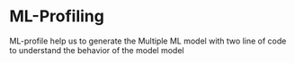 # ML-Profiling
ML-profile help us to generate the Multiple ML model with two line of code to understand the  behavior of the model model 
